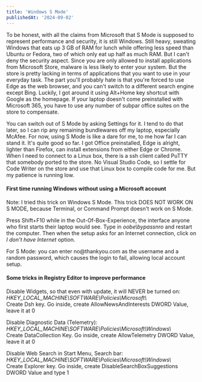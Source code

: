 ```yaml
---
title: 'Windows S Mode'
publishedAt: '2024-09-02'
---
```

To be honest, with all the claims from Microsoft that S Mode is supposed
to represent performance and security, it is still Windows. Still heavy,
sweating Windows that eats up 3 GB of RAM for lunch while offering less
speed than Ubuntu or Fedora, two of which only eat up half as much RAM.
But I can't deny the security aspect. Since you are only allowed to
install applications from Microsoft Store, malware is less likely to
enter your system. But the store is pretty lacking in terms of
applications that you want to use in your everyday task. The part you'll
probably hate is that you're forced to use Edge as the web browser, and
you can't switch to a different search engine except Bing. Luckily, I
got around it using Alt+Home key shortcut with Google as the homepage.
If your laptop doesn't come preinstalled with Microsoft 365, you have to
use any number of subpar office suites on the store to compensate.

You can switch out of S Mode by asking Settings for it. I tend to do
that later, so I can rip any remaining bundlewares off my laptop,
especially McAfee. For now, using S Mode is like a dare for me, to me
how far I can stand it. It's quite good so far. I got Office
preinstalled, Edge is alright, lighter than Firefox, can install
extensions from either Edge or Chrome. When I need to connect to a Linux
box, there is a ssh client called PuTTY that somebody ported to the
store. No Visual Studio Code, so I settle for Code Writer on the store
and use that Linux box to compile code for me. But my patience is
running low.

#### First time running Windows without using a Microsoft account

Note: I tried this trick on Windows S Mode. This trick DOES NOT WORK ON
S MODE, because Terminal, or Command Prompt doesn't work on S Mode.

Press Shift+F10 while in the Out-Of-Box-Experience, the interface anyone
who first starts their laptop would see. Type in *oobe\\bypassnro* and
restart the computer. Then when the setup asks for an Internet
connection, click on *I don't have Internet* option.

For S Mode: you can enter no\@thankyou.com as the username and a random
password, which causes the login to fail, allowing local account setup.

#### Some tricks in Registry Editor to improve performance

Disable Widgets, so that even with update, it will NEVER be turned on:  
*HKEY\_LOCAL\_MACHINE\\SOFTWARE\\Policies\\Microsoft\\*  
Create Dsh key. Go inside, create AllowNewsAndInterests DWORD Value,
leave it at 0

Disable Diagnostic Data (Telemetry):  
*HKEY\_LOCAL\_MACHINE\\SOFTWARE\\Policies\\Microsoft\\Windows\\*  
Create DataCollection Key. Go inside, create AllowTelemetry DWORD Value,
leave it at 0

Disable Web Search in Start Menu, Search bar:  
*HKEY\_LOCAL\_MACHINE\\SOFTWARE\\Policies\\Microsoft\\Windows\\*  
Create Explorer key. Go inside, create DisableSearchBoxSuggestions DWORD
Value and type 1
